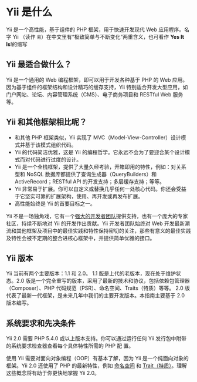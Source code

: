 Yii 是什么
===========

Yii 是一个高性能，基于组件的 PHP 框架，用于快速开发现代 Web 应用程序。名字 Yii （读作 
`易`）在中文里有“极致简单与不断变化”两重含义，也可看作 **Yes It Is**!的缩写


Yii 最适合做什么？
---------------------

Yii 是一个通用的 Web 编程框架，即可以用于开发各种基于 PHP 的
Web 应用。因为基于组件的框架结构和设计精巧的缓存支持，Yii 特别适合开发大型应用，如门户网站、论坛、内容管理系统（CMS）、电子商务项目和 RESTful Web 服务等。

Yii 和其他框架相比呢？
-------------------------------------------

- 和其他 PHP 框架类似，Yii 实现了 MVC（Model-View-Controller）设计模式并基于该模式组织代码。
- Yii 的代码简洁优雅，这是 Yii 的编程哲学。它永远不会为了要迎合某个设计模式而对代码进行过度的设计。
- Yii 是一个全栈框架，提供了大量久经考验，开箱即用的特性，例如：对关系型和 NoSQL 数据库都提供了查询生成器（QueryBuilders）和 ActiveRecord；RESTful API 的开发支持；多层缓存支持；等等。
- Yii 非常易于扩展。你可以自定义或替换几乎任何一处核心代码。你还会受益于它坚实可靠的扩展架构，使用、再开发或再发布扩展。
- 高性能始终是 Yii 的首要目标之一。

Yii 不是一场独角戏，它有一个[强大的开发者团队](http://www.yiiframework.com/about/)提供支持，也有一个庞大的专家社区，持续不断地对 Yii 的开发作出贡献。Yii 开发者团队始终对 Web 开发最新潮流和其他框架及项目中的最佳实践和特性保持密切的关注，那些有意义的最佳实践及特性会被不定期的整合进核心框架中，并提供简单优雅的接口。


Yii 版本
------------

Yii 当前有两个主要版本：1.1 和 2.0。 1.1 版是上代的老版本，现在处于维护状态。2.0 版是一个完全重写的版本，采用了最新的技术和协议，包括依赖包管理器（Composer）、PHP 代码规范（PSR）、命名空间、Traits（特质）等等。 2.0 版代表了最新一代框架，是未来几年中我们的主要开发版本。本指南主要基于
2.0 版本编写。


系统要求和先决条件
------------------------------

Yii 2.0 需要 PHP 5.4.0 或以上版本支持。你可以通过运行任何 Yii 发行包中附带的系统要求检查器查看每个具体特性所需的 PHP 配
置。

使用 Yii 需要对面向对象编程（OOP）有基本了解，因为 Yii 是一个纯面向对象的框架。Yii 2.0 还使用了 PHP 的最新特性，例如 [命名空间](http://www.php.net/manual/en/language.namespaces.php) 和
[Trait（特质）](http://www.php.net/manual/en/language.oop5.traits.php)。理解这些概念将有助于你更快地掌握 Yii 2.0。

